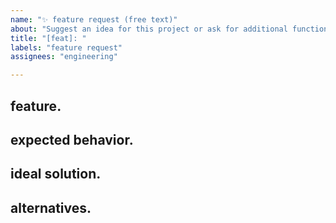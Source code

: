 ```yaml
---
name: "✨ feature request (free text)"
about: "Suggest an idea for this project or ask for additional functionality"
title: "[feat]: "
labels: "feature request"
assignees: "engineering"

---
```


<!--
Thanks for taking the time to fill out this feature report! ~*tem. team*

Note: Please search to see if an issue already exists for a similar feature.
-->

## feature.
<!-- A clear and concise description of what the missing feature is. -->

## expected behavior.
<!-- A clear and concise description of what you expect to happen. -->

## ideal solution.
<!-- What an ideal solution to your problem would look like. -->

## alternatives.
<!-- Explain what alternative solutions or features you've considered. -->
